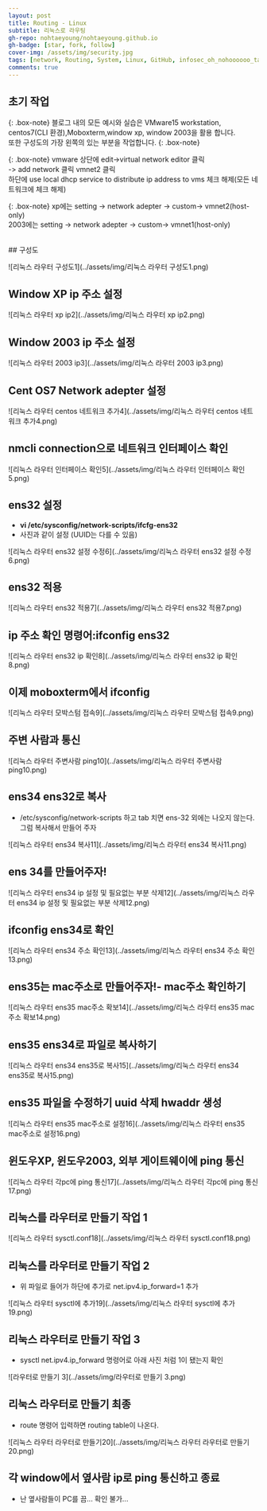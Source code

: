```yaml
---
layout: post
title: Routing - Linux
subtitle: 리눅스로 라우팅
gh-repo: nohtaeyoung/nohtaeyoung.github.io
gh-badge: [star, fork, follow]
cover-img: /assets/img/security.jpg
tags: [network, Routing, System, Linux, GitHub, infosec_oh_nohoooooo_tae_young, taeyoung noh]
comments: true
---
```



## 초기 작업
{: .box-note}
블로그 내의 모든 예시와 실습은 VMware15 workstation, centos7(CLI 환경),Moboxterm,window xp, window 2003을 활용 합니다.<br>
또한 구성도의 가장 왼쪽의 있는 부분을 작업합니다.
{: .box-note}


{: .box-note}
vmware 상단에 edit->virtual network editor 클릭<br>
-> add network 클릭 vmnet2 클릭<br>
하단에 use local dhcp service to distribute ip address to vms 체크 해제(모든 네트워크에 체크 해제)

{: .box-note}
xp에는 setting -> network adepter -> custom-> vmnet2(host-only)<br>
2003에는 setting -> network adepter -> custom-> vmnet1(host-only)<br>



<br>
## 구성도

![리눅스 라우터 구성도1](../assets/img/리눅스 라우터 구성도1.png)

## Window XP ip 주소 설정

![리눅스 라우터 xp ip2](../assets/img/리눅스 라우터 xp ip2.png)

## Window 2003 ip 주소 설정

![리눅스 라우터 2003 ip3](../assets/img/리눅스 라우터 2003 ip3.png)

## Cent OS7 Network adepter 설정

![리눅스 라우터 centos 네트워크 추가4](../assets/img/리눅스 라우터 centos 네트워크 추가4.png)

## nmcli connection으로 네트워크 인터페이스 확인

![리눅스 라우터 인터페이스 확인5](../assets/img/리눅스 라우터 인터페이스 확인5.png)

## ens32 설정
- <b>vi /etc/sysconfig/network-scripts/ifcfg-ens32</b>
- 사진과 같이 설정 (UUID는 다를 수 있음)

![리눅스 라우터 ens32 설정 수정6](../assets/img/리눅스 라우터 ens32 설정 수정6.png)

## ens32 적용

![리눅스 라우터 ens32 적용7](../assets/img/리눅스 라우터 ens32 적용7.png)

## ip 주소 확인 명령어:ifconfig ens32

![리눅스 라우터 ens32 ip 확인8](../assets/img/리눅스 라우터 ens32 ip 확인8.png)

## 이제 moboxterm에서 ifconfig

![리눅스 라우터 모박스텀 접속9](../assets/img/리눅스 라우터 모박스텀 접속9.png)

## 주변 사람과 통신

![리눅스 라우터 주변사람 ping10](../assets/img/리눅스 라우터 주변사람 ping10.png)

## ens34 ens32로 복사
- /etc/sysconfig/network-scripts 하고 tab 치면 ens-32 외에는 나오지 않는다.<br>그럼 복사해서 만들어 주자

![리눅스 라우터 ens34 복사11](../assets/img/리눅스 라우터 ens34 복사11.png)

## ens 34를 만들어주자!

![리눅스 라우터 ens34 ip 설정 및 필요없는 부분 삭제12](../assets/img/리눅스 라우터 ens34 ip 설정 및 필요없는 부분 삭제12.png)

## ifconfig ens34로 확인

![리눅스 라우터 ens34 주소 확인13](../assets/img/리눅스 라우터 ens34 주소 확인13.png)

## ens35는 mac주소로 만들어주자!- mac주소 확인하기

![리눅스 라우터 ens35 mac주소 확보14](../assets/img/리눅스 라우터 ens35 mac주소 확보14.png)

## ens35 ens34로 파일로 복사하기

![리눅스 라우터 ens34 ens35로 복사15](../assets/img/리눅스 라우터 ens34 ens35로 복사15.png)

## ens35 파일을 수정하기 uuid 삭제 hwaddr 생성

![리눅스 라우터 ens35 mac주소로 설정16](../assets/img/리눅스 라우터 ens35 mac주소로 설정16.png)

## 윈도우XP, 윈도우2003, 외부 게이트웨이에 ping 통신

![리눅스 라우터 각pc에 ping 통신17](../assets/img/리눅스 라우터 각pc에 ping 통신17.png)

## 리눅스를 라우터로 만들기 작업 1

![리눅스 라우터 sysctl.conf18](../assets/img/리눅스 라우터 sysctl.conf18.png)

## 리눅스를 라우터로 만들기 작업 2
- 위 파일로 들어가 하단에 추가로 net.ipv4.ip_forward=1 추가

![리눅스 라우터 sysctl에 추가19](../assets/img/리눅스 라우터 sysctl에 추가19.png)

## 리눅스 라우터로 만들기 작업 3
- sysctl net.ipv4.ip_forward 명령어로 아래 사진 처럼 1이 됐는지 확인

![라우터로 만들기 3](../assets/img/라우터로 만들기 3.png)

## 리눅스 라우터로 만들기 최종
- route 명령어 입력하면 routing table이 나온다.

![리눅스 라우터 라우터로 만들기20](../assets/img/리눅스 라우터 라우터로 만들기20.png)

## 각 window에서 옆사람 ip로 ping 통신하고 종료
- 난 옆사람들이 PC를 끔... 확인 불가...

